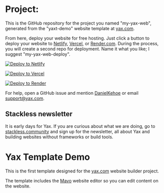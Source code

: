 # Project: 

This is the GitHub repository for the project you named "my-yax-web", generated from the "yaxt-demo" website template at [yax.com](https://yax.com).

From here, deploy your website for free hosting. Just click a button to deploy your website to [Netlify](https://www.netlify.com/), [Vercel](https://vercel.com/), or [Render.com](https://render.com/). During the process, you will create a second repo for deployment. Name it what you like; I suggest "my-yax-web-deploy".

[![Deploy to Netlify](https://www.netlify.com/img/deploy/button.svg)](https://app.netlify.com/start/deploy?repository=https://github.com/522235406/my-yax-web)

[![Deploy to Vercel](https://vercel.com/button)](https://vercel.com/import/project?template=https://github.com/522235406/my-yax-web)

[![Deploy to Render](https://render.com/images/deploy-to-render-button.svg)](https://render.com/deploy)

For help, open a GitHub issue and mention [DanielKehoe](https://github.com/DanielKehoe) or email [support@yax.com](mailto:support@yax.com?subject=[GitHub]%20my-yax-web).

## Stackless newsletter

It is early days for Yax. If you are curious about what we are doing, go to [stackless.community](https://stackless.community/) and sign up for the newsletter, all about Yax and building websites without frameworks or build tools.



# Yax Template Demo

This is the first template designed for the [yax.com](https://yax.com/) website builder project.

The template includes the [Mavo](https://mavo.io/) website editor so you can edit content on the website.
